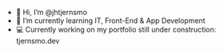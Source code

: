 - 👋 Hi, I’m @jhtjernsmo
- 🌱 I’m currently learning IT, Front-End & App Development
- 💻 Currently working on my portfolio still under construction: tjernsmo.dev

<!---
jhtjernsmo/jhtjernsmo is a ✨ special ✨ repository because its `README.md` (this file) appears on your GitHub profile.
You can click the Preview link to take a look at your changes.
--->
